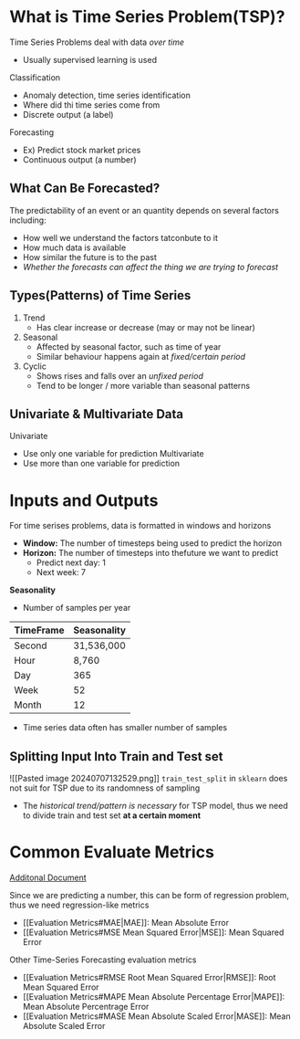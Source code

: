 # What is Time Series Problem(TSP)?
Time Series Problems deal with data *over time*
- Usually supervised learning is used

Classification
- Anomaly detection, time series identification
- Where did thi time series come from
- Discrete output (a label)

Forecasting
- Ex) Predict stock market prices
- Continuous output (a number)

## What Can Be Forecasted?
The predictability of an event or an quantity depends on several factors including:
- How well we understand the factors tatconbute to it
- How much data is available
- How similar the future is to the past
- *Whether the forecasts can affect the thing we are trying to forecast*

## Types(Patterns) of Time Series
1. Trend
	- Has clear increase or decrease (may or may not be linear)
2. Seasonal
	- Affected by seasonal factor, such as time of year
	- Similar behaviour happens again at *fixed/certain period*
3. Cyclic
	- Shows rises and falls over an *unfixed period*
	- Tend to be longer / more variable than seasonal patterns

## Univariate & Multivariate Data
Univariate
- Use only one variable for prediction
Multivariate
- Use more than one variable for prediction

# Inputs and Outputs
For time serises problems, data is formatted in windows and horizons
- **Window:** The number of timesteps being used to predict the horizon
- **Horizon:** The number of timesteps into thefuture we want to predict
	- Predict next day: 1
	- Next week: 7

**Seasonality**
- Number of samples per year

| TimeFrame | Seasonality |
| --------- | ----------- |
| Second    | 31,536,000  |
| Hour      | 8,760       |
| Day       | 365         |
| Week      | 52          |
| Month     | 12          |
- Time series data often has smaller number of samples

## Splitting Input Into Train and Test set
![[Pasted image 20240707132529.png]]
`train_test_split` in `sklearn` does not suit for TSP due to its randomness of sampling
- The *historical trend/pattern is necessary* for TSP model, thus we need to divide train and test set **at a certain moment**

# Common Evaluate Metrics
[Additonal Document](https://otexts.com/fpp3/accuracy.html)

Since we are predicting a number, this can be form of regression problem, thus we need regression-like metrics
- [[Evaluation Metrics#MAE|MAE]]: Mean Absolute Error
- [[Evaluation Metrics#MSE Mean Squared Error|MSE]]: Mean Squared Error

Other Time-Series Forecasting evaluation metrics
- [[Evaluation Metrics#RMSE Root Mean Squared Error|RMSE]]: Root Mean Squared Error
- [[Evaluation Metrics#MAPE Mean Absolute Percentage Error|MAPE]]: Mean Absolute Percentrage Error
- [[Evaluation Metrics#MASE Mean Absolute Scaled Error|MASE]]: Mean Absolute Scaled Error
